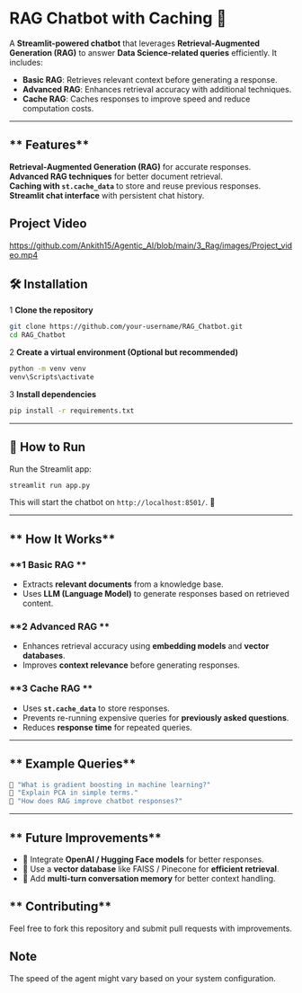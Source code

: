 
# **RAG Chatbot with Caching** 🎃  
A **Streamlit-powered chatbot** that leverages **Retrieval-Augmented Generation (RAG)** to answer **Data Science-related queries** efficiently. It includes:  
- **Basic RAG**: Retrieves relevant context before generating a response.  
- **Advanced RAG**: Enhances retrieval accuracy with additional techniques.  
- **Cache RAG**: Caches responses to improve speed and reduce computation costs.  

---

## ** Features**
**Retrieval-Augmented Generation (RAG)** for accurate responses.  
**Advanced RAG techniques** for better document retrieval.  
**Caching with `st.cache_data`** to store and reuse previous responses.  
**Streamlit chat interface** with persistent chat history.  

##  Project Video

https://github.com/Ankith15/Agentic_AI/blob/main/3_Rag/images/Project_video.mp4


## **🛠 Installation**
1 **Clone the repository**  
```sh
git clone https://github.com/your-username/RAG_Chatbot.git
cd RAG_Chatbot
```

2 **Create a virtual environment (Optional but recommended)**  
```sh
python -m venv venv
venv\Scripts\activate     
```

3 **Install dependencies**  
```sh
pip install -r requirements.txt
```

---

## **🚀 How to Run**
Run the Streamlit app:  
```sh
streamlit run app.py
```
This will start the chatbot on `http://localhost:8501/`. 🎃

---

## ** How It Works**
### **1 Basic RAG **
- Extracts **relevant documents** from a knowledge base.  
- Uses **LLM (Language Model)** to generate responses based on retrieved content.  

### **2 Advanced RAG **
- Enhances retrieval accuracy using **embedding models** and **vector databases**.  
- Improves **context relevance** before generating responses.  

### **3 Cache RAG **
- Uses **`st.cache_data`** to store responses.  
- Prevents re-running expensive queries for **previously asked questions**.  
- Reduces **response time** for repeated queries.  

---

## ** Example Queries**
```sh
🔹 "What is gradient boosting in machine learning?"
🔹 "Explain PCA in simple terms."
🔹 "How does RAG improve chatbot responses?"
```

---

## ** Future Improvements**
- 🔹 Integrate **OpenAI / Hugging Face models** for better responses.  
- 🔹 Use a **vector database** like FAISS / Pinecone for **efficient retrieval**.  
- 🔹 Add **multi-turn conversation memory** for better context handling.  

## ** Contributing**
Feel free to fork this repository and submit pull requests with improvements.

## **Note**
The speed of the agent might vary based on your system configuration.

